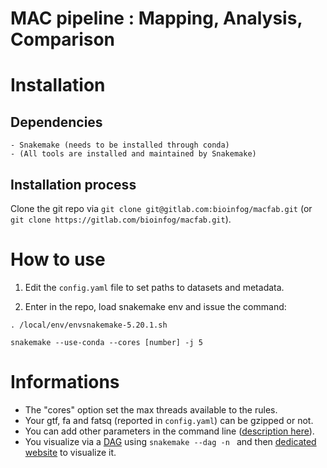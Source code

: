 # MAC pipeline : Mapping, Analysis, Comparison

# Installation
## Dependencies
    - Snakemake (needs to be installed through conda)
    - (All tools are installed and maintained by Snakemake)

## Installation process
Clone the git repo via `git clone git@gitlab.com:bioinfog/macfab.git` (or `git clone https://gitlab.com/bioinfog/macfab.git`).

# How to use
1. Edit the `config.yaml` file to set paths to datasets and metadata.

2. Enter in the repo, load snakemake env and issue the command:
```
. /local/env/envsnakemake-5.20.1.sh

snakemake --use-conda --cores [number] -j 5
```

# Informations
- The "cores" option set the max threads available to the rules.
- Your gtf, fa and fatsq (reported in `config.yaml`) can be gzipped or not.
- You can add other parameters in the command line ([description here](https://snakemake.readthedocs.io/en/stable/executing/cli.html)).
- You visualize via a [DAG](https://en.wikipedia.org/wiki/Directed_acyclic_graph) using `snakemake --dag -n ` and then [dedicated website](https://dreampuf.github.io/GraphvizOnline) to visualize it.
